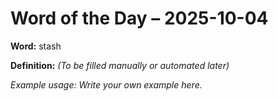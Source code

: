 # Word of the Day – 2025-10-04

**Word:** stash

**Definition:** _(To be filled manually or automated later)_

*Example usage:* _Write your own example here._
